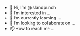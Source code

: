- 👋 Hi, I’m @islandpunch
- 👀 I’m interested in ...
- 🌱 I’m currently learning ...
- 💞️ I’m looking to collaborate on ...
- 📫 How to reach me ...

<!---
islandpunch/islandpunch is a ✨ special ✨ repository because its `README.md` (this file) appears on your GitHub profile.
You can click the Preview link to take a look at your changes.
--->
